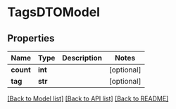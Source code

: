 # TagsDTOModel

## Properties
Name | Type | Description | Notes
------------ | ------------- | ------------- | -------------
**count** | **int** |  | [optional] 
**tag** | **str** |  | [optional] 

[[Back to Model list]](../README.md#documentation-for-models) [[Back to API list]](../README.md#documentation-for-api-endpoints) [[Back to README]](../README.md)


